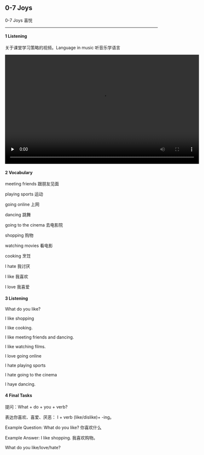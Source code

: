 ## 0-7 Joys

0-7 Joys 喜悦

---

#### 1 Listening

关于课堂学习策略的视频。Language in music 听音乐学语言

<video class="ets-vp " width="640" height="360" playsinline="playsinline" preload="none" src="https://cns2.ef-cdn.com/Juno/51/64/16/v/516416/U7.mp4" style="text-size-adjust: auto !important; user-select: auto;"></video>



#### 2 Vocabulary

meeting friends 跟朋友见面

playing sports 运动

going online  上网

dancing   跳舞

going to the cinema 去电影院

shopping 购物

watching movies 看电影

cooking 烹饪

I hate 我讨厌

I like 我喜欢

I love 我喜爱

#### 3 Listening

What do you like?

I like shopping

I like cooking.

I like meeting friends and dancing.

I like watching films.

I love going online

I hate playing sports

I hate going to the cinema

I haye dancing.

#### 4 Final Tasks

提问：What + do + you + verb?

表达你喜欢、喜爱、厌恶： I + verb (like/dislike)+ -ing。

Example Question: What do you like? 你喜欢什么

Example Answer: I like shopping.	我喜欢购物。

What do you like/love/hate?
